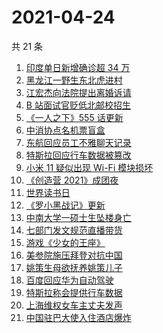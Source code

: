 # 2021-04-24

共 21 条

<!-- BEGIN -->
<!-- 最后更新时间 Sat Apr 24 2021 23:01:34 GMT+0800 (China Standard Time) -->

1. [印度单日新增确诊超 34 万](https://www.zhihu.com/search?q=印度疫情)
2. [黑龙江一野生东北虎进村](https://www.zhihu.com/search?q=野生东北虎)
3. [江宏杰向法院提出离婚诉请](https://www.zhihu.com/search?q=福原爱江宏杰离婚)
4. [B 站面试官贬低北邮校招生](https://www.zhihu.com/search?q=b站北邮)
5. [《一人之下》555 话更新](https://www.zhihu.com/search?q=一人之下)
6. [中消协点名机票盲盒](https://www.zhihu.com/search?q=机票盲盒)
7. [东航回应员工不雅聊天记录](https://www.zhihu.com/search?q=东航空姐)
8. [特斯拉回应行车数据被篡改](https://www.zhihu.com/search?q=特斯拉行车数据)
9. [小米 11 疑似出现 Wi-Fi 模块损坏](https://www.zhihu.com/search?q=小米11烧主板)
10. [《创造营 2021》成团夜](https://www.zhihu.com/search?q=创造营成团夜)
11. [世界读书日](https://www.zhihu.com/search?q=世界读书日)
12. [《罗小黑战记》更新](https://www.zhihu.com/search?q=罗小黑战记)
13. [中南大学一硕士生坠楼身亡](https://www.zhihu.com/search?q=中南大学研究生)
14. [七部门发文规范直播带货](https://www.zhihu.com/search?q=直播带货)
15. [游戏《少女的王座》](https://www.zhihu.com/search?q=少女的王座)
16. [美参院施压拜登对抗中国](https://www.zhihu.com/search?q=拜登)
17. [姚策生母欲抚养姚策儿子](https://www.zhihu.com/search?q=姚策)
18. [百度回应华为自动驾驶](https://www.zhihu.com/search?q=华为自动驾驶)
19. [特斯拉称会提供行车数据](https://www.zhihu.com/search?q=特斯拉行车数据)
20. [上海维权女车主丈夫发声](https://www.zhihu.com/search?q=特斯拉行车数据)
21. [中国驻巴大使入住酒店爆炸](https://www.zhihu.com/search?q=巴基斯坦)

<!-- END -->
